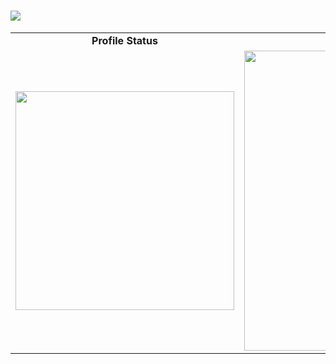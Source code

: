 <h1>
  <img src="https://readme-typing-svg.herokuapp.com?font=Times+New+Roman&size=30&duration=4000&color=00F0FF&center=false&vCenter=true&width=600&lines=Hi+👋,+I'm+Md.+Tanvir+Hasib.;">
</h1>


<table>
  <tr>
    <td align="center"><b> Profile Status</b></td>
    <td align="center"><b> GitHub Profile Summary</b></td>
    <td align="center"><b> Language Contribution</b></td>
  </tr>
  <tr>
    <td><img src="https://github-readme-stats.vercel.app/api?username=Bookishstore&show_icons=true&theme=tokyonight" width="350"/></td>
    <td><img src="https://github-profile-summary-cards.vercel.app/api/cards/profile-details?username=Bookishstore&theme=tokyonight" width="480"/></td>
    <td><img src="https://github-readme-stats.vercel.app/api/top-langs/?username=Bookishstore&layout=compact&theme=tokyonight" width="350"/></td>
  </tr>
</table>


